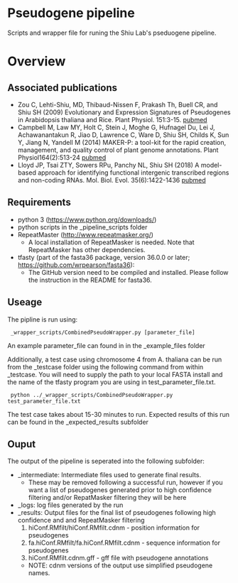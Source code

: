 # Pseudogene pipeline
Scripts and wrapper file for runing the Shiu Lab's pseduogene pipeline. 

# Overview

## Associated publications

* Zou C, Lehti-Shiu, MD, Thibaud-Nissen F, Prakash Th, Buell CR, and Shiu SH (2009) Evolutionary and Expression Signatures of Pseudogenes in Arabidopsis thaliana and Rice. Plant Physiol. 151:3-15. [pubmed](https://pubmed.ncbi.nlm.nih.gov/19641029-evolutionary-and-expression-signatures-of-pseudogenes-in-arabidopsis-and-rice/)
* Campbell M, Law MY, Holt C, Stein J, Moghe G, Hufnagel Du, Lei J, Achawanantakun R, Jiao D, Lawrence C, Ware D, Shiu SH, Childs K, Sun Y, Jiang N, Yandell M (2014) MAKER-P: a tool-kit for the rapid creation, management, and quality control of plant genome annotations. Plant Physiol164(2):513-24 [pubmed](http://www.plantphysiol.org/content/151/1/3)
* Lloyd JP, Tsai ZTY, Sowers RPu, Panchy NL, Shiu SH (2018) A model-based approach for identifying functional intergenic transcribed regions and non-coding RNAs. Mol. Biol. Evol. 35(6):1422-1436 [pubmed](https://pubmed.ncbi.nlm.nih.gov/29554332/) 

## Requirements 

  * python 3 (https://www.python.org/downloads/)
  * python scripts in the _pipeline_scripts folder
  * RepeatMaster (http://www.repeatmasker.org/)
    * A local installation of RepeatMasker is needed. Note that RepeatMasker has other dependencies.
  * tfasty (part of the fasta36 package, version 36.0.0 or later; https://github.com/wrpearson/fasta36): 
    * The GitHub version need to be compiled and installed. Please follow the instruction in the README for fasta36.

## Useage

  The pipline is run using:  
  <pre><code> _wrapper_scripts/CombinedPseudoWrapper.py [parameter_file]</code></pre>

  An example parameter_file can found in in the _example_files folder

  Additionally, a test case using chromosome 4 from A. thaliana can be run from
  the _testcase folder using the following command from within _testcase. You will
  need to supply the path to your local FASTA install and the name of the tfasty
  program you are using in test_parameter_file.txt.
  <pre><code> python ../_wrapper_scripts/CombinedPseudoWrapper.py test_parameter_file.txt</code></pre>

  The test case takes about 15-30 minutes to run. Expected results of this run
  can be found in the _expected_results subfolder

## Ouput

  The output of the pipeline is seperated into the following subfolder:
  
  * _intermediate: Intermediate files used to generate final results. 
    * These may be removed following a successful run, however if you want a list of pseudogenes generated prior to high confidence  filtering and/or RepatMasker filtering they will be here
  * _logs: log files generated by the run
  * _results: Output files for the final list of pseudogenes following high confidence and and RepeatMasker filtering
    1. hiConf.RMfilt/hiConf.RMfilt.cdnm - position information for pseudogenes
    2. fa.hiConf.RMfilt/fa.hiConf.RMfilt.cdnm - sequence information for pseudogenes
    3. hiConf.RMfilt.cdnm.gff - gff file with pseudogene annotations 
      * NOTE: cdnm versions of the output use simplified pseudogene names.
